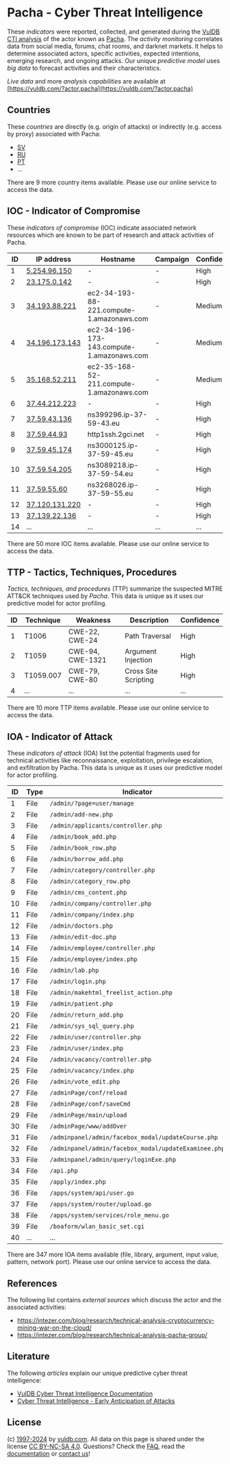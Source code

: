 # Pacha - Cyber Threat Intelligence

These _indicators_ were reported, collected, and generated during the [VulDB CTI analysis](https://vuldb.com/?kb.cti) of the actor known as [Pacha](https://vuldb.com/?actor.pacha). The _activity monitoring_ correlates data from social media, forums, chat rooms, and darknet markets. It helps to determine associated actors, specific activities, expected intentions, emerging research, and ongoing attacks. Our unique _predictive model_ uses _big data_ to forecast activities and their characteristics.

_Live data_ and more _analysis capabilities_ are available at [https://vuldb.com/?actor.pacha](https://vuldb.com/?actor.pacha)

## Countries

These _countries_ are directly (e.g. origin of attacks) or indirectly (e.g. access by proxy) associated with Pacha:

* [SV](https://vuldb.com/?country.sv)
* [RU](https://vuldb.com/?country.ru)
* [PT](https://vuldb.com/?country.pt)
* ...

There are 9 more country items available. Please use our online service to access the data.

## IOC - Indicator of Compromise

These _indicators of compromise_ (IOC) indicate associated network resources which are known to be part of research and attack activities of Pacha.

ID | IP address | Hostname | Campaign | Confidence
-- | ---------- | -------- | -------- | ----------
1 | [5.254.96.150](https://vuldb.com/?ip.5.254.96.150) | - | - | High
2 | [23.175.0.142](https://vuldb.com/?ip.23.175.0.142) | - | - | High
3 | [34.193.88.221](https://vuldb.com/?ip.34.193.88.221) | ec2-34-193-88-221.compute-1.amazonaws.com | - | Medium
4 | [34.196.173.143](https://vuldb.com/?ip.34.196.173.143) | ec2-34-196-173-143.compute-1.amazonaws.com | - | Medium
5 | [35.168.52.211](https://vuldb.com/?ip.35.168.52.211) | ec2-35-168-52-211.compute-1.amazonaws.com | - | Medium
6 | [37.44.212.223](https://vuldb.com/?ip.37.44.212.223) | - | - | High
7 | [37.59.43.136](https://vuldb.com/?ip.37.59.43.136) | ns399296.ip-37-59-43.eu | - | High
8 | [37.59.44.93](https://vuldb.com/?ip.37.59.44.93) | http1ssh.2gci.net | - | High
9 | [37.59.45.174](https://vuldb.com/?ip.37.59.45.174) | ns3000125.ip-37-59-45.eu | - | High
10 | [37.59.54.205](https://vuldb.com/?ip.37.59.54.205) | ns3089218.ip-37-59-54.eu | - | High
11 | [37.59.55.60](https://vuldb.com/?ip.37.59.55.60) | ns3268026.ip-37-59-55.eu | - | High
12 | [37.120.131.220](https://vuldb.com/?ip.37.120.131.220) | - | - | High
13 | [37.139.22.136](https://vuldb.com/?ip.37.139.22.136) | - | - | High
14 | ... | ... | ... | ...

There are 50 more IOC items available. Please use our online service to access the data.

## TTP - Tactics, Techniques, Procedures

_Tactics, techniques, and procedures_ (TTP) summarize the suspected MITRE ATT&CK techniques used by _Pacha_. This data is unique as it uses our predictive model for actor profiling.

ID | Technique | Weakness | Description | Confidence
-- | --------- | -------- | ----------- | ----------
1 | T1006 | CWE-22, CWE-24 | Path Traversal | High
2 | T1059 | CWE-94, CWE-1321 | Argument Injection | High
3 | T1059.007 | CWE-79, CWE-80 | Cross Site Scripting | High
4 | ... | ... | ... | ...

There are 10 more TTP items available. Please use our online service to access the data.

## IOA - Indicator of Attack

These _indicators of attack_ (IOA) list the potential fragments used for technical activities like reconnaissance, exploitation, privilege escalation, and exfiltration by Pacha. This data is unique as it uses our predictive model for actor profiling.

ID | Type | Indicator | Confidence
-- | ---- | --------- | ----------
1 | File | `/admin/?page=user/manage` | High
2 | File | `/admin/add-new.php` | High
3 | File | `/admin/applicants/controller.php` | High
4 | File | `/admin/book_add.php` | High
5 | File | `/admin/book_row.php` | High
6 | File | `/admin/borrow_add.php` | High
7 | File | `/admin/category/controller.php` | High
8 | File | `/admin/category_row.php` | High
9 | File | `/admin/cms_content.php` | High
10 | File | `/admin/company/controller.php` | High
11 | File | `/admin/company/index.php` | High
12 | File | `/admin/doctors.php` | High
13 | File | `/admin/edit-doc.php` | High
14 | File | `/admin/employee/controller.php` | High
15 | File | `/admin/employee/index.php` | High
16 | File | `/admin/lab.php` | High
17 | File | `/admin/login.php` | High
18 | File | `/admin/makehtml_freelist_action.php` | High
19 | File | `/admin/patient.php` | High
20 | File | `/admin/return_add.php` | High
21 | File | `/admin/sys_sql_query.php` | High
22 | File | `/admin/user/controller.php` | High
23 | File | `/admin/user/index.php` | High
24 | File | `/admin/vacancy/controller.php` | High
25 | File | `/admin/vacancy/index.php` | High
26 | File | `/admin/vote_edit.php` | High
27 | File | `/adminPage/conf/reload` | High
28 | File | `/adminPage/conf/saveCmd` | High
29 | File | `/adminPage/main/upload` | High
30 | File | `/adminPage/www/addOver` | High
31 | File | `/adminpanel/admin/facebox_modal/updateCourse.php` | High
32 | File | `/adminpanel/admin/facebox_modal/updateExaminee.php` | High
33 | File | `/adminpanel/admin/query/loginExe.php` | High
34 | File | `/api.php` | Medium
35 | File | `/apply/index.php` | High
36 | File | `/apps/system/api/user.go` | High
37 | File | `/apps/system/router/upload.go` | High
38 | File | `/apps/system/services/role_menu.go` | High
39 | File | `/boaform/wlan_basic_set.cgi` | High
40 | ... | ... | ...

There are 347 more IOA items available (file, library, argument, input value, pattern, network port). Please use our online service to access the data.

## References

The following list contains _external sources_ which discuss the actor and the associated activities:

* https://intezer.com/blog/research/technical-analysis-cryptocurrency-mining-war-on-the-cloud/
* https://intezer.com/blog/research/technical-analysis-pacha-group/

## Literature

The following _articles_ explain our unique predictive cyber threat intelligence:

* [VulDB Cyber Threat Intelligence Documentation](https://vuldb.com/?kb.cti)
* [Cyber Threat Intelligence - Early Anticipation of Attacks](https://www.scip.ch/en/?labs.20201022)

## License

(c) [1997-2024](https://vuldb.com/?kb.changelog) by [vuldb.com](https://vuldb.com/?kb.about). All data on this page is shared under the license [CC BY-NC-SA 4.0](https://creativecommons.org/licenses/by-nc-sa/4.0/). Questions? Check the [FAQ](https://vuldb.com/?kb.faq), read the [documentation](https://vuldb.com/?kb) or [contact us](https://vuldb.com/?contact)!
